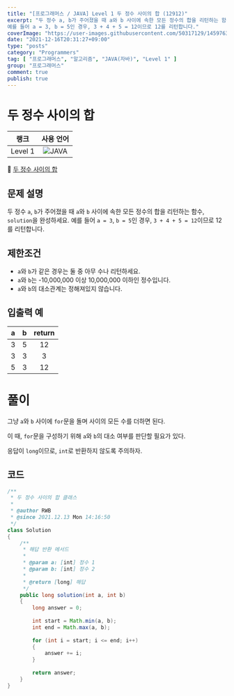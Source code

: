 ```yaml
---
title: "[프로그래머스 / JAVA] Level 1 두 정수 사이의 합 (12912)"
excerpt: "두 정수 a, b가 주어졌을 때 a와 b 사이에 속한 모든 정수의 합을 리턴하는 함수, solution을 완성하세요.
예를 들어 a = 3, b = 5인 경우, 3 + 4 + 5 = 12이므로 12를 리턴합니다."
coverImage: "https://user-images.githubusercontent.com/50317129/145976356-6b5d1430-31c0-4c34-829e-6be8f747ab19.png"
date: "2021-12-16T20:31:27+09:00"
type: "posts"
category: "Programmers"
tag: [ "프로그래머스", "알고리즘", "JAVA(자바)", "Level 1" ]
group: "프로그래머스"
comment: true
publish: true
---
```


# 두 정수 사이의 합

|  랭크   |                                                      사용 언어                                                      |
| :-----: | :-----------------------------------------------------------------------------------------------------------------: |
| Level 1 | ![JAVA](https://shields.io/badge/java-JDK%2011-lightgray?logo=java&style=plastic&logoColor=white&labelColor=orange) |

🔗 [두 정수 사이의 합](https://programmers.co.kr/learn/courses/30/lessons/12912)





## 문제 설명

두 정수 `a`, `b`가 주어졌을 때 `a`와 `b` 사이에 속한 모든 정수의 합을 리턴하는 함수, `solution`을 완성하세요.
예를 들어 `a = 3`, `b = 5`인 경우, `3 + 4 + 5 = 12`이므로 12를 리턴합니다.





## 제한조건

* `a`와 `b`가 같은 경우는 둘 중 아무 수나 리턴하세요.
* `a`와 `b`는 -10,000,000 이상 10,000,000 이하인 정수입니다.
* `a`와 `b`의 대소관계는 정해져있지 않습니다.





## 입출력 예

|   a   |   b   | return |
| :---: | :---: | :----: |
|   3   |   5   |   12   |
|   3   |   3   |   3    |
|   5   |   3   |   12   |










# 풀이

그냥 `a`와 `b` 사이에 `for`문을 돌며 사이의 모든 수를 더하면 된다.

이 때, `for`문을 구성하기 위해 `a`와 `b`의 대소 여부를 판단할 필요가 있다.

응답이 `long`이므로, `int`로 반환하지 않도록 주의하자.





## 코드

``` java
/**
 * 두 정수 사이의 합 클래스
 *
 * @author RWB
 * @since 2021.12.13 Mon 14:16:50
 */
class Solution
{
	/**
	 * 해답 반환 메서드
	 *
	 * @param a: [int] 정수 1
	 * @param b: [int] 정수 2
	 *
	 * @return [long] 해답
	 */
	public long solution(int a, int b)
	{
		long answer = 0;
		
		int start = Math.min(a, b);
		int end = Math.max(a, b);
		
		for (int i = start; i <= end; i++)
		{
			answer += i;
		}
		
		return answer;
	}
}
```